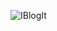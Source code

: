 ![IBlogIt](https://github.com/Himanshu-Bharti-Ji/IBlogIt/assets/125482223/c17aa33d-8beb-44ae-aaa6-87447e3d38b1)
